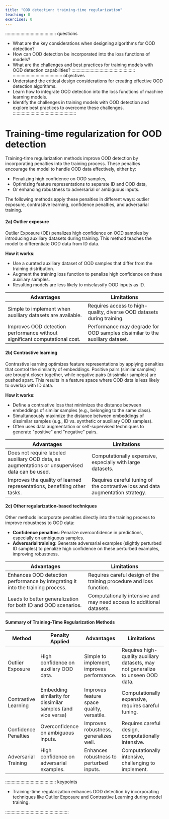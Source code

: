 ```yaml
---
title: "OOD detection: training-time regularization"
teaching: 0
exercises: 0
---
```

:::::::::::::::::::::::::::::::::::::::: questions
- What are the key considerations when designing algorithms for OOD detection?
- How can OOD detection be incorporated into the loss functions of models?
- What are the challenges and best practices for training models with OOD detection capabilities?
::::::::::::::::::::::::::::::::::::::::::::::::::
::::::::::::::::::::::::::::::::::::::: objectives
- Understand the critical design considerations for creating effective OOD detection algorithms.
- Learn how to integrate OOD detection into the loss functions of machine learning models.
- Identify the challenges in training models with OOD detection and explore best practices to overcome these challenges.
::::::::::::::::::::::::::::::::::::::::::::::::::

# Training-time regularization for OOD detection
Training-time regularization methods improve OOD detection by incorporating penalties into the training process. These penalties encourage the model to handle OOD data effectively, either by:

- Penalizing high confidence on OOD samples,
- Optimizing feature representations to separate ID and OOD data,
- Or enhancing robustness to adversarial or ambiguous inputs.

The following methods apply these penalties in different ways: outlier exposure, contrastive learning, confidence penalties, and adversarial training.

#### 2a) Outlier exposure
Outlier Exposure (OE) penalizes high confidence on OOD samples by introducing auxiliary datasets during training. This method teaches the model to differentiate OOD data from ID data.

**How it works**:

- Use a curated auxiliary dataset of OOD samples that differ from the training distribution.
- Augment the training loss function to penalize high confidence on these auxiliary samples.
- Resulting models are less likely to misclassify OOD inputs as ID.

| **Advantages**                     | **Limitations**                                                        |
|------------------------------------|------------------------------------------------------------------------|
| Simple to implement when auxiliary datasets are available. | Requires access to high-quality, diverse OOD datasets during training. |
| Improves OOD detection performance without significant computational cost. | Performance may degrade for OOD samples dissimilar to the auxiliary dataset. |

#### 2b) Contrastive learning
Contrastive learning optimizes feature representations by applying penalties that control the similarity of embeddings. Positive pairs (similar samples) are brought closer together, while negative pairs (dissimilar samples) are pushed apart. This results in a feature space where OOD data is less likely to overlap with ID data.

**How it works**:

- Define a contrastive loss that minimizes the distance between embeddings of similar samples (e.g., belonging to the same class).
- Simultaneously maximize the distance between embeddings of dissimilar samples (e.g., ID vs. synthetic or auxiliary OOD samples).
- Often uses data augmentation or self-supervised techniques to generate "positive" and "negative" pairs.

| **Advantages**                     | **Limitations**                                                        |
|------------------------------------|------------------------------------------------------------------------|
| Does not require labeled auxiliary OOD data, as augmentations or unsupervised data can be used. | Computationally expensive, especially with large datasets.              |
| Improves the quality of learned representations, benefiting other tasks. | Requires careful tuning of the contrastive loss and data augmentation strategy. |

#### 2c) Other regularization-based techniques
Other methods incorporate penalties directly into the training process to improve robustness to OOD data:

- **Confidence penalties**: Penalize overconfidence in predictions, especially on ambiguous samples.
- **Adversarial training**: Generate adversarial examples (slightly perturbed ID samples) to penalize high confidence on these perturbed examples, improving robustness.

| **Advantages**                     | **Limitations**                                                        |
|------------------------------------|------------------------------------------------------------------------|
| Enhances OOD detection performance by integrating it into the training process. | Requires careful design of the training procedure and loss function.   |
| Leads to better generalization for both ID and OOD scenarios.           | Computationally intensive and may need access to additional datasets.  |

#### Summary of Training-Time Regularization Methods

| **Method**                        | **Penalty Applied**                                                             | **Advantages**                                   | **Limitations**                                                                 |
|-----------------------------------|--------------------------------------------------------------------------------|-------------------------------------------------|---------------------------------------------------------------------------------|
| Outlier Exposure                  |  High confidence on auxiliary OOD data.                              | Simple to implement, improves performance.      | Requires high-quality auxiliary datasets, may not generalize to unseen OOD data.|
| Contrastive Learning              |  Embedding similarity for dissimilar samples (and vice versa) | Improves feature space quality, versatile.      | Computationally expensive, requires careful tuning.                             |
| Confidence Penalties              |  Overconfidence on ambiguous inputs.                                 | Improves robustness, generalizes well.          | Requires careful design, computationally intensive.                             |
| Adversarial Training              |  High confidence on adversarial examples.                            | Enhances robustness to perturbed inputs.        | Computationally intensive, challenging to implement.                            |

:::::::::::::::::::::::::::::::::::::::: keypoints

- Training-time regularization enhances OOD detection by incorporating techniques like Outlier Exposure and Contrastive Learning during model training.
  
::::::::::::::::::::::::::::::::::::::::::::::::::
